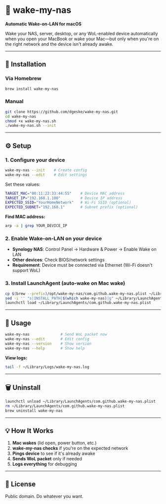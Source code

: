 # 📡 wake-my-nas

**Automatic Wake-on-LAN for macOS**

Wake your NAS, server, desktop, or any WoL-enabled device automatically when you open your MacBook or wake your Mac—but only when you're on the right network and the device isn't already awake.

---

## 🚀 Installation

### Via Homebrew

```bash
brew install wake-my-nas
```

### Manual

```bash
git clone https://github.com/dgeske/wake-my-nas.git
cd wake-my-nas
chmod +x wake-my-nas.sh
./wake-my-nas.sh --init
```

---

## ⚙️ Setup

### 1. Configure your device

```bash
wake-my-nas --init    # Create config
wake-my-nas --edit    # Edit settings
```

Set these values:

```bash
TARGET_MAC="00:11:22:33:44:55"    # Device MAC address
TARGET_IP="192.168.1.100"         # Device IP address
EXPECTED_SSID="YourHomeNetwork"   # Wi-Fi SSID (optional)
EXPECTED_SUBNET="192.168.1"       # Subnet prefix (optional)
```

**Find MAC address:**
```bash
arp -a | grep YOUR_DEVICE_IP
```

### 2. Enable Wake-on-LAN on your device

- **Synology NAS**: Control Panel → Hardware & Power → Enable Wake on LAN
- **Other devices**: Check BIOS/network settings
- **Requirement**: Device must be connected via Ethernet (Wi-Fi doesn't support WoL)

### 3. Install LaunchAgent (auto-wake on Mac wake)

```bash
cp $(brew --prefix)/opt/wake-my-nas/com.github.wake-my-nas.plist ~/Library/LaunchAgents/
sed -i '' "s|INSTALL_PATH|$(which wake-my-nas)|g" ~/Library/LaunchAgents/com.github.wake-my-nas.plist
launchctl load ~/Library/LaunchAgents/com.github.wake-my-nas.plist
```

---

## 🎯 Usage

```bash
wake-my-nas              # Send WoL packet now
wake-my-nas --edit       # Edit config
wake-my-nas --version    # Show version
wake-my-nas --help       # Show help
```

**View logs:**
```bash
tail -f ~/Library/Logs/wake-my-nas.log
```

---

## 🗑️ Uninstall

```bash
launchctl unload ~/Library/LaunchAgents/com.github.wake-my-nas.plist
rm ~/Library/LaunchAgents/com.github.wake-my-nas.plist
brew uninstall wake-my-nas
```

---

## 💡 How It Works

1. **Mac wakes** (lid open, power button, etc.)
2. **wake-my-nas checks** if you're on the expected network
3. **Pings device** to see if it's already awake
4. **Sends WoL packet** only if needed
5. **Logs everything** for debugging

---

## 📝 License

Public domain. Do whatever you want.
